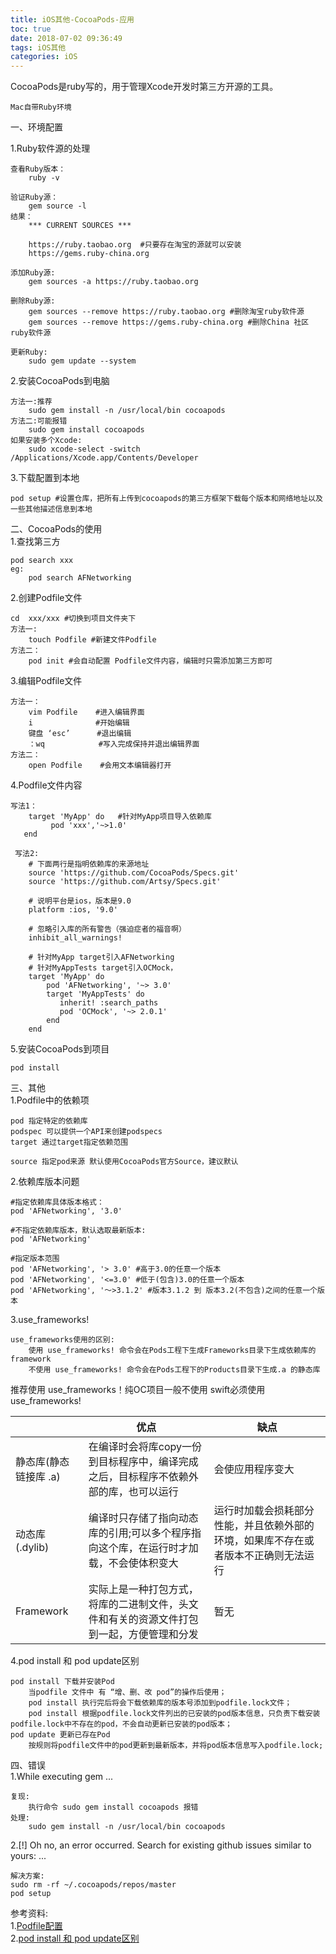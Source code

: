```yaml
---
title: iOS其他-CocoaPods-应用
toc: true
date: 2018-07-02 09:36:49
tags: iOS其他
categories: iOS
---
```


CocoaPods是ruby写的，用于管理Xcode开发时第三方开源的工具。

	Mac自带Ruby环境
一、环境配置

<!-- more -->

1.Ruby软件源的处理
	
	查看Ruby版本：
		ruby -v
		
	验证Ruby源：
		gem source -l
	结果：
		*** CURRENT SOURCES ***

		https://ruby.taobao.org  #只要存在淘宝的源就可以安装
		https://gems.ruby-china.org
		
	添加Ruby源:
		gem sources -a https://ruby.taobao.org
	
	删除Ruby源:
		gem sources --remove https://ruby.taobao.org #删除淘宝ruby软件源
		gem sources --remove https://gems.ruby-china.org #删除China 社区ruby软件源
	
	更新Ruby:
		sudo gem update --system
2.安装CocoaPods到电脑
		
	方法一:推荐
		sudo gem install -n /usr/local/bin cocoapods 
	方法二:可能报错
		sudo gem install cocoapods 
	如果安装多个Xcode:
		sudo xcode-select -switch /Applications/Xcode.app/Contents/Developer
3.下载配置到本地
	
	pod setup #设置仓库，把所有上传到cocoapods的第三方框架下载每个版本和网络地址以及一些其他描述信息到本地
二、CocoaPods的使用<br>
1.查找第三方
	
	pod search xxx
	eg:
		pod search AFNetworking
2.创建Podfile文件
	
	cd  xxx/xxx #切换到项目文件夹下
	方法一:
		touch Podfile #新建文件Podfile
	方法二：
		pod init #会自动配置 Podfile文件内容，编辑时只需添加第三方即可
3.编辑Podfile文件
	
	方法一：
		vim Podfile    #进入编辑界面
		i			   #开始编辑
		键盘 ‘esc’      #退出编辑
		：wq			   #写入完成保持并退出编辑界面
	方法二：
		open Podfile    #会用文本编辑器打开
4.Podfile文件内容

    写法1：
  	  	target 'MyApp' do   #针对MyApp项目导入依赖库
	  		 pod 'xxx','~>1.0'
	   end
	   
	 写法2:
	 	# 下面两行是指明依赖库的来源地址
		source 'https://github.com/CocoaPods/Specs.git'
		source 'https://github.com/Artsy/Specs.git'
		
		# 说明平台是ios，版本是9.0
		platform :ios, '9.0'
		
		# 忽略引入库的所有警告（强迫症者的福音啊）
		inhibit_all_warnings!
		
		# 针对MyApp target引入AFNetworking
		# 针对MyAppTests target引入OCMock，
		target 'MyApp' do 
		    pod 'AFNetworking', '~> 3.0' 
		    target 'MyAppTests' do
		       inherit! :search_paths 
		       pod 'OCMock', '~> 2.0.1' 
		    end
		end
5.安装CocoaPods到项目

	pod install
三、其他<br>
1.Podfile中的依赖项

	pod 指定特定的依赖库
	podspec 可以提供一个API来创建podspecs
	target 通过target指定依赖范围
	
	source 指定pod来源 默认使用CocoaPods官方Source，建议默认
2.依赖库版本问题
	
	#指定依赖库具体版本格式：
	pod 'AFNetworking', '3.0' 
	
	#不指定依赖库版本，默认选取最新版本:
	pod 'AFNetworking'
	
	#指定版本范围
	pod 'AFNetworking', '> 3.0' #高于3.0的任意一个版本
	pod 'AFNetworking', '<=3.0' #低于(包含)3.0的任意一个版本
	pod 'AFNetworking', '～>3.1.2' #版本3.1.2 到 版本3.2(不包含)之间的任意一个版本
3.use_frameworks!
	
	use_frameworks使用的区别:
		使用 use_frameworks! 命令会在Pods工程下生成Frameworks目录下生成依赖库的framework
		不使用 use_frameworks! 命令会在Pods工程下的Products目录下生成.a 的静态库
推荐使用 use_frameworks！纯OC项目一般不使用 swift必须使用 use_frameworks! 
	
||优点|缺点|
|---|---|---|
|静态库(静态链接库 .a)|在编译时会将库copy一份到目标程序中，编译完成之后，目标程序不依赖外部的库，也可以运行|会使应用程序变大|
|动态库(.dylib)|编译时只存储了指向动态库的引用;可以多个程序指向这个库，在运行时才加载，不会使体积变大|运行时加载会损耗部分性能，并且依赖外部的环境，如果库不存在或者版本不正确则无法运行|
| Framework |实际上是一种打包方式，将库的二进制文件，头文件和有关的资源文件打包到一起，方便管理和分发| 暂无 |
4.pod install 和 pod update区别

	pod install 下载并安装Pod
		当podfile 文件中 有 “增、删、改 pod”的操作后使用；
		pod install 执行完后将会下载依赖库的版本号添加到podfile.lock文件；
		pod install 根据podfile.lock文件列出的已安装的pod版本信息，只负责下载安装podfile.lock中不存在的pod，不会自动更新已安装的pod版本；
	pod update 更新已存在Pod
		按规则将podfile文件中的pod更新到最新版本，并将pod版本信息写入podfile.lock;		
四、错误<br>
1.While executing gem ...
	
	复现:
		执行命令 sudo gem install cocoapods 报错  
	处理:
		sudo gem install -n /usr/local/bin cocoapods
2.[!] Oh no, an error occurred.
Search for existing github issues similar to yours:
...
	
	解决方案:
	sudo rm -rf ~/.cocoapods/repos/master
	pod setup		
		

参考资料:<br>
1.[Podfile配置](https://www.jianshu.com/p/8a0fd6150159)<br>
2.[pod install 和 pod update区别](https://blog.csdn.net/cwf19860527/article/details/54139214)


